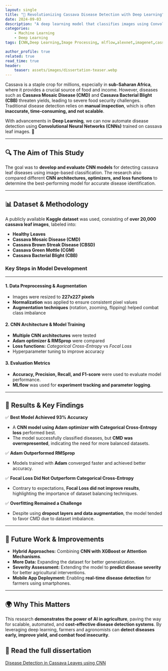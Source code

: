 ```yaml
---
layout: single
title: "🌱 Revolutionizing Cassava Disease Detection with Deep Learning"
date: 2024-09-03
description: "A deep learning model that classifies images using Convolutional Neural Networks."
categories: 
    - Machine Learning
    - Deep Learning
tags: [CNN,Deep Learning,Image Processing, mlflow,alexnet,imagenet,cassava,disease classification]

author_profile: true
related: true
read_time: true
header:
    teaser: assets/images/dissertation-teaser.webp
---
```

Cassava is a staple crop for millions, especially in **sub-Saharan Africa**, where it provides a crucial source of food and income. However, diseases such as **Cassava Mosaic Disease (CMD)** and **Cassava Bacterial Blight (CBB)** threaten yields, leading to severe food security challenges. Traditional disease detection relies on **manual inspection**, which is often **inaccurate, time-consuming, and not scalable**.

With advancements in **Deep Learning**, we can now automate disease detection using **Convolutional Neural Networks (CNNs)** trained on cassava leaf images. 🚀

---

## 🔍 The Aim of This Study

The goal was to **develop and evaluate CNN models** for detecting cassava leaf diseases using image-based classification. The research also compared different **CNN architectures, optimizers, and loss functions** to determine the best-performing model for accurate disease identification.

---

## 📊 Dataset & Methodology

A publicly available **Kaggle dataset** was used, consisting of **over 20,000 cassava leaf images**, labeled into:

- **Healthy Leaves**
- **Cassava Mosaic Disease (CMD)**
- **Cassava Brown Streak Disease (CBSD)**
- **Cassava Green Mottle (CGM)**
- **Cassava Bacterial Blight (CBB)**

### Key Steps in Model Development

---

#### 1. Data Preprocessing & Augmentation
  
- Images were resized to **227x227 pixels**  
- **Normalization** was applied to ensure consistent pixel values  
- **Augmentation techniques** (rotation, zooming, flipping) helped combat class imbalance  

#### 2. CNN Architecture & Model Training

- **Multiple CNN architectures** were tested  
- **Adam optimizer & RMSprop** were compared  
- **Loss functions:** *Categorical Cross-Entropy* vs *Focal Loss*  
- Hyperparameter tuning to improve accuracy  

#### 3. Evaluation Metrics

- **Accuracy, Precision, Recall, and F1-score** were used to evaluate model performance.  
- **MLflow** was used for **experiment tracking and parameter logging**.

---

## 🚀 Results & Key Findings

✅ **Best Model Achieved 93% Accuracy**  

- A **CNN model using Adam optimizer with Categorical Cross-Entropy loss** performed best.  
- The model successfully classified diseases, but **CMD was overrepresented**, indicating the need for more balanced datasets.

✅ **Adam Outperformed RMSprop**  

- Models trained with **Adam** converged faster and achieved better accuracy.

✅ **Focal Loss Did Not Outperform Categorical Cross-Entropy**  

- Contrary to expectations, **Focal Loss did not improve results**, highlighting the importance of dataset balancing techniques.

✅ **Overfitting Remained a Challenge**  

- Despite using **dropout layers and data augmentation**, the model tended to favor CMD due to dataset imbalance.

---

## 🔬 Future Work & Improvements

- **Hybrid Approaches:** Combining **CNN with XGBoost or Attention Mechanisms**.
- **More Data:** Expanding the dataset for better generalization.
- **Severity Assessment:** Extending the model to **predict disease severity** for better agricultural interventions.
- **Mobile App Deployment:** Enabling **real-time disease detection** for farmers using smartphones.

---

## 🌍 Why This Matters

This research **demonstrates the power of AI in agriculture**, paving the way for scalable, automated, and **cost-effective disease detection systems**. By leveraging deep learning, farmers and agronomists can **detect diseases early, improve yield, and combat food insecurity**.

## 📖 Read the full dissertation

[Disease Detection in Cassava Leaves using CNN](https://workinprogress.com)
